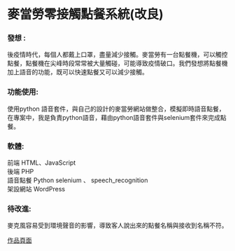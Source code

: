 # 麥當勞零接觸點餐系統(改良)
### 發想 :
後疫情時代，每個人都戴上口罩，盡量減少接觸。麥當勞有一台點餐機，可以觸控點餐，點餐機在尖峰時段常常被大量觸碰，可能導致疫情破口。我們發想將點餐機加上語音的功能，既可以快速點餐又可以減少接觸。
### 功能使用:
使用python 語音套件，與自己的設計的麥當勞網站做整合，模擬即時語音點餐，在專案中，我是負責python語音，藉由python語音套件與selenium套件來完成點餐。
### 軟體:
前端  HTML、JavaScript\
後端 PHP\
語音點餐 Python selenium 、 speech_recognition \
架設網站 WordPress

### 待改進:
麥克風容易受到環境聲音的影響，導致客人說出來的點餐名稱與接收到名稱不符。

[作品頁面](https://shoparoundnet.com/MCD1/templates/index.php)
